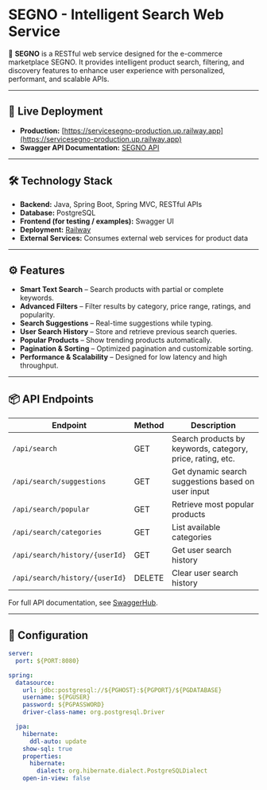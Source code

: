 # SEGNO - Intelligent Search Web Service

🎯 **SEGNO** is a RESTful web service designed for the e-commerce marketplace SEGNO. It provides intelligent product search, filtering, and discovery features to enhance user experience with personalized, performant, and scalable APIs.

---

## 🔗 Live Deployment
- **Production:** [https://servicesegno-production.up.railway.app](https://servicesegno-production.up.railway.app)  
- **Swagger API Documentation:** [SEGNO API](https://app.swaggerhub.com/apis/universityibntofail/SEGNO/1.0.0)  

---

## 🛠 Technology Stack

- **Backend:** Java, Spring Boot, Spring MVC, RESTful APIs
- **Database:** PostgreSQL
- **Frontend (for testing / examples):** Swagger UI
- **Deployment:** [Railway](https://railway.com/)
- **External Services:** Consumes external web services for product data

---

## ⚙️ Features

- **Smart Text Search** – Search products with partial or complete keywords.
- **Advanced Filters** – Filter results by category, price range, ratings, and popularity.
- **Search Suggestions** – Real-time suggestions while typing.
- **User Search History** – Store and retrieve previous search queries.
- **Popular Products** – Show trending products automatically.
- **Pagination & Sorting** – Optimized pagination and customizable sorting.
- **Performance & Scalability** – Designed for low latency and high throughput.

---

## 📦 API Endpoints

| Endpoint | Method | Description |
|----------|--------|-------------|
| `/api/search` | GET | Search products by keywords, category, price, rating, etc. |
| `/api/search/suggestions` | GET | Get dynamic search suggestions based on user input |
| `/api/search/popular` | GET | Retrieve most popular products |
| `/api/search/categories` | GET | List available categories |
| `/api/search/history/{userId}` | GET | Get user search history |
| `/api/search/history/{userId}` | DELETE | Clear user search history |

For full API documentation, see [SwaggerHub](https://app.swaggerhub.com/apis/universityibntofail/SEGNO/1.0.0).

---

## 🔧 Configuration

```yaml
server:
  port: ${PORT:8080}

spring:
  datasource:
    url: jdbc:postgresql://${PGHOST}:${PGPORT}/${PGDATABASE}
    username: ${PGUSER}
    password: ${PGPASSWORD}
    driver-class-name: org.postgresql.Driver

  jpa:
    hibernate:
      ddl-auto: update
    show-sql: true
    properties:
      hibernate:
        dialect: org.hibernate.dialect.PostgreSQLDialect
    open-in-view: false
